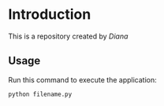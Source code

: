 # Introduction

This is a repository created by *Diana*

## Usage

Run this command to execute the application:

`python filename.py`
